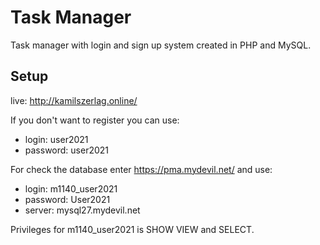 # Task Manager
Task manager with login and sign up system created in PHP and MySQL.

## Setup
live: http://kamilszerlag.online/

If you don't want to register you can use:
* login: user2021
* password: user2021

For check the database enter https://pma.mydevil.net/ and use:
* login: m1140_user2021
* password: User2021
* server: mysql27.mydevil.net

Privileges for m1140_user2021 is SHOW VIEW and SELECT.
